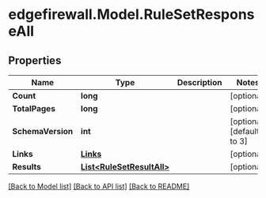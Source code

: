 # edgefirewall.Model.RuleSetResponseAll

## Properties

Name | Type | Description | Notes
------------ | ------------- | ------------- | -------------
**Count** | **long** |  | [optional] 
**TotalPages** | **long** |  | [optional] 
**SchemaVersion** | **int** |  | [optional] [default to 3]
**Links** | [**Links**](Links.md) |  | [optional] 
**Results** | [**List&lt;RuleSetResultAll&gt;**](RuleSetResultAll.md) |  | [optional] 

[[Back to Model list]](../README.md#documentation-for-models) [[Back to API list]](../README.md#documentation-for-api-endpoints) [[Back to README]](../README.md)

